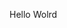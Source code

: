 Hello Wolrd















































































































































































































































































































































































































































































































































































































































































































































































































































































































































































































































































































































































































































































































































































































































































































































































































































































































































































































































































































































































































































































































































































































































































































































































































































































































































































































































































































































































































































































































































































































































































































































































































































































































































































































































































































































































































































































































































































































































































































































































































































































































































































































































































































































































































































































































































































